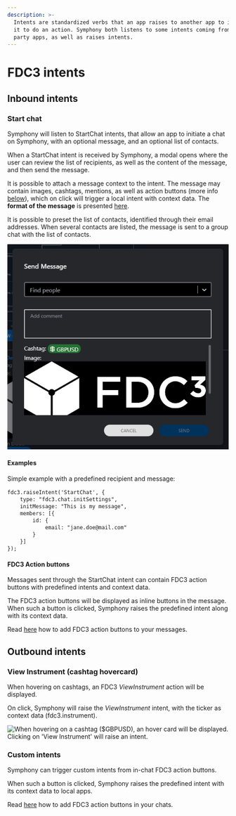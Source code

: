 ```yaml
---
description: >-
  Intents are standardized verbs that an app raises to another app to instruct
  it to do an action. Symphony both listens to some intents coming from third
  party apps, as well as raises intents.
---
```


# FDC3 intents

## Inbound intents

### Start chat

Symphony will listen to StartChat intents, that allow an app to initiate a chat on Symphony, with an optional message, and an optional list of contacts.&#x20;

When a StartChat intent is received by Symphony, a modal opens where the user can review the list of recipients, as well as the content of the message, and then send the message.

It is possible to attach a message context to the intent. The message may contain images, cashtags, mentions, as well as action buttons (more info [below](./#fdc3-action-buttons)), which on click will trigger a local intent with context data. The **format of the message** is presented [here](message-format.md).

It is possible to preset the list of contacts, identified through their email addresses. When several contacts are listed, the message is sent to a group chat with the list of contacts.

![When receiving a StartChat intent, Symphony will display a modal dialog with the message content.](<../../../.gitbook/assets/image (4).png>)

#### Examples

Simple example with a predefined recipient and message:

```
fdc3.raiseIntent('StartChat', {
    type: "fdc3.chat.initSettings",
    initMessage: "This is my message",
    members: [{
        id: {
            email: "jane.doe@mail.com"
        }
    }]
});
```

#### FDC3 Action buttons

Messages sent through the StartChat intent can contain FDC3 action buttons with predefined intents and context data.

The FDC3 action buttons will be displayed as inline buttons in the message. When such a button is clicked, Symphony raises the predefined intent along with its context data.&#x20;

Read [here](https://app.gitbook.com/o/-MB5vuhMZDPnMHgoaIX-/s/-MB51RkjSmfA\_ejydg4M-3415978100/\~/changes/BeNT7JQ1eO6nLDxYh3su/embedded-modules/desktop-interoperability/fdc3-intents/message-format) how to add FDC3 action buttons to your messages.

## **Outbound intents**

### **View Instrument (cashtag hovercard)**&#x20;

When hovering on cashtags, an FDC3 _ViewInstrument_ action will be displayed.&#x20;

On click, Symphony will raise the _ViewInstrument_ intent, with the ticker as context data (fdc3.instrument).

![When hovering on a cashtag ($GBPUSD), an hover card will be displayed. Clicking on 'View Instrument' will raise an intent.](https://3306294353-files.gitbook.io/\~/files/v0/b/gitbook-x-prod.appspot.com/o/spaces%2FjdueX6WkTUFwlOWFEXjw%2Fuploads%2FeJ4XIKR1ODYCaQk8V4rq%2FScreenshot%202022-05-06%20170043.png?alt=media\&token=f2d680e1-88ce-405b-8dfc-f3836c184847)

### **Custom intents**

Symphony can trigger custom intents from in-chat FDC3 action buttons.&#x20;

When such a button is clicked, Symphony raises the predefined intent with its context data to local apps.

Read [here](./#view-instrument-cashtag-hovercard) how to add FDC3 action buttons in your chats.
